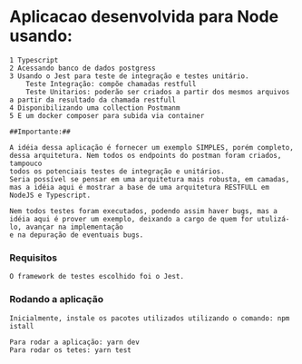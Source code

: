 # Aplicacao desenvolvida para Node usando:

	1 Typescript 
	2 Acessando banco de dados postgress
	3 Usando o Jest para teste de integração e testes unitário.
		Teste Integração: compõe chamadas restfull
		Teste Unitarios: poderão ser criados a partir dos mesmos arquivos a partir da resultado da chamada restfull
	4 Disponibilizando uma collection Postmanm
	5 E um docker composer para subida via container
	
	##Importante:## 
	
	A idéia dessa aplicação é fornecer um exemplo SIMPLES, porém completo, dessa arquitetura. Nem todos os endpoints do postman foram criados, tampouco 
	todos os potenciais testes de integração e unitários.
	Seria possível se pensar em uma arquitetura mais robusta, em camadas, mas a idéia aqui é mostrar a base de uma arquitetura RESTFULL em NodeJS e Typescript.
	
	Nem todos testes foram executados, podendo assim haver bugs, mas a idéia aqui é prover um exemplo, deixando a cargo de quem for utulizá-lo, avançar na implementação
	e na depuração de eventuais bugs.

### Requisitos

	O framework de testes escolhido foi o Jest.
	
### Rodando a aplicação
	
	Inicialmente, instale os pacotes utilizados utilizando o comando: npm istall
	
	Para rodar a aplicação: yarn dev
	Para rodar os tetes: yarn test
	

